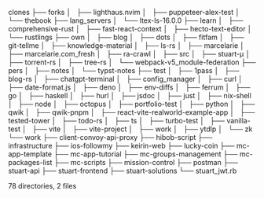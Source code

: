 clones
├── forks
│   ├── lighthaus.nvim
│   ├── puppeteer-alex-test
│   └── thebook
├── lang_servers
│   └── ltex-ls-16.0.0
├── learn
│   ├── comprehensive-rust
│   ├── fast-react-context
│   ├── hecto-text-editor
│   └── rustlings
├── own
│   ├── blog
│   ├── dots
│   ├── fitfam
│   ├── git-tellme
│   ├── knowledge-material
│   ├── ls-rs
│   ├── marcelarie
│   ├── marcelarie.com_fresh
│   ├── ra-crawl
│   ├── src
│   ├── stuart-μ
│   ├── torrent-rs
│   ├── tree-rs
│   └── webpack-v5_module-federation
├── pers
│   ├── notes
│   └── typst-notes
├── test
│   ├── 1pass
│   ├── blog-rs
│   ├── chatgpt-terminal
│   ├── config_manager
│   ├── curl
│   ├── date-format.js
│   ├── deno
│   ├── env-diffs
│   ├── ferrum
│   ├── go
│   ├── haskell
│   ├── hurl
│   ├── jsdoc
│   ├── just
│   ├── nix-shell
│   ├── node
│   ├── octopus
│   ├── portfolio-test
│   ├── python
│   ├── qwik
│   ├── qwik-pnpm
│   ├── react-vite-realworld-example-app
│   ├── tested-tower
│   ├── todo-rs
│   ├── ts
│   ├── turbo-test
│   ├── vanilla-test
│   ├── vite
│   ├── vite-project
│   ├── work
│   ├── ytdlp
│   └── zk
└── work
    ├── client-convoy-api-proxy
    ├── hibob-script
    ├── infrastructure
    ├── ios-followmy
    ├── keirin-web
    ├── lucky-coin
    ├── mc-app-template
    ├── mc-app-tutorial
    ├── mc-groups-management
    ├── mc-packages-list
    ├── mc-scripts
    ├── mission-control
    ├── postman
    ├── stuart-api
    ├── stuart-frontend
    ├── stuart-solutions
    └── stuart_jwt.rb

78 directories, 2 files
